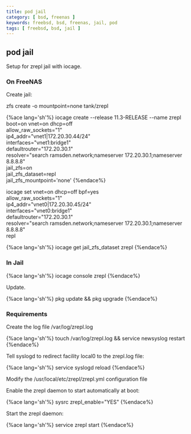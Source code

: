 ```yaml
---
title: pod jail
category: [ bsd, freenas ]
keywords: freebsd, bsd, freenas, jail, pod
tags: [ freebsd, bsd, jail ]
---
```


## pod jail

Setup for zrepl jail with iocage.

### On FreeNAS

Create jail:

zfs create -o mountpoint=none tank/zrepl

{%ace lang='sh'%}
iocage create --release 11.3-RELEASE --name zrepl \
          boot=on vnet=on dhcp=off \
          allow_raw_sockets="1" \
          ip4_addr="vnet1|172.20.30.44/24" \
          interfaces="vnet1:bridge1" \
          defaultrouter="172.20.30.1" \
          resolver="search ramsden.network;nameserver 172.20.30.1;nameserver 8.8.8.8" \
          jail_zfs=on \
          jail_zfs_dataset=repl \
          jail_zfs_mountpoint='none'
{%endace%}

iocage set vnet=on dhcp=off bpf=yes \
          allow_raw_sockets="1" \
          ip4_addr="vnet0|172.20.30.45/24" \
          interfaces="vnet0:bridge1" \
          defaultrouter="172.20.30.1" \
          resolver="search ramsden.network;nameserver 172.20.30.1;nameserver 8.8.8.8" \
          repl

{%ace lang='sh'%}
iocage get jail_zfs_dataset zrepl
{%endace%}

### In Jail

{%ace lang='sh'%}
iocage console zrepl
{%endace%}

Update.

{%ace lang='sh'%}
pkg update && pkg upgrade
{%endace%}

### Requirements

Create the log file /var/log/zrepl.log

{%ace lang='sh'%}
touch /var/log/zrepl.log && service newsyslog restart
{%endace%}

Tell syslogd to redirect facility local0 to the zrepl.log file:

{%ace lang='sh'%}
service syslogd reload
{%endace%}

Modify the /usr/local/etc/zrepl/zrepl.yml configuration file

Enable the zrepl daemon to start automatically at boot:

{%ace lang='sh'%}
sysrc zrepl_enable="YES"
{%endace%}

Start the zrepl daemon:

{%ace lang='sh'%}
service zrepl start
{%endace%}

